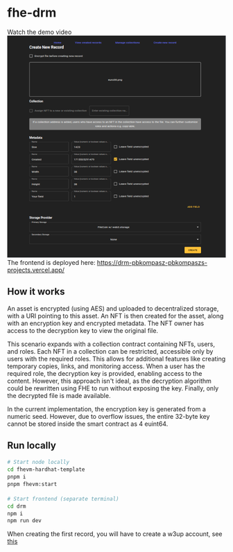 # fhe-drm

Watch the demo video
[![Demo](assets/screenshot.png)](https://vimeo.com/950060614)
The frontend is deployed here: https://drm-pbkompasz-pbkompaszs-projects.vercel.app/

## How it works

An asset is encrypted (using AES) and uploaded to decentralized storage, with a URI pointing to this asset. An NFT is then created for the asset, along with an encryption key and encrypted metadata. The NFT owner has access to the decryption key to view the original file.

This scenario expands with a collection contract containing NFTs, users, and roles. Each NFT in a collection can be restricted, accessible only by users with the required roles. This allows for additional features like creating temporary copies, links, and monitoring access. When a user has the required role, the decryption key is provided, enabling access to the content. However, this approach isn't ideal, as the decryption algorithm could be rewritten using FHE to run without exposing the key. Finally, only the decrypted file is made available.

In the current implementation, the encryption key is generated from a numeric seed. However, due to overflow issues, the entire 32-byte key cannot be stored inside the smart contract as 4 euint64.

## Run locally

```bash
# Start node locally
cd fhevm-hardhat-template
pnpm i
pnpm fhevm:start

# Start frontend (separate terminal)
cd drm
npm i
npm run dev
```

When creating the first record, you will have to create a w3up account, see [this](https://web3.storage/docs/how-to/create-account/)
